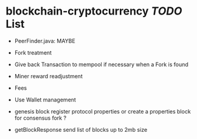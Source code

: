 # blockchain-cryptocurrency *TODO* List

* PeerFinder.java: MAYBE

* Fork treatment

* Give back Transaction to mempool if necessary when a Fork is found

* Miner reward readjustment

* Fees

* Use Wallet management

* genesis block register protocol properties or create a properties block for consensus fork ?

* getBlockResponse send list of blocks up to 2mb size
